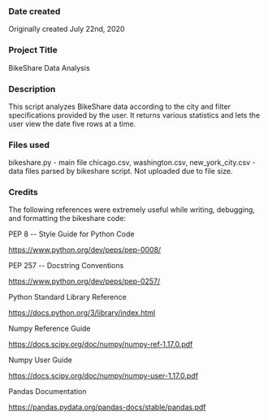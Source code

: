 ### Date created
Originally created July 22nd, 2020

### Project Title
BikeShare Data Analysis

### Description
This script analyzes BikeShare data according to the city and filter specifications provided by the user.  It returns various statistics and lets the user view the date five rows at a time.

### Files used
bikeshare.py - main file
chicago.csv, washington.csv, new_york_city.csv - data files parsed by bikeshare script.  Not uploaded due to file size.

### Credits
The following references were extremely useful while writing, debugging, and formatting the bikeshare code:

PEP 8 -- Style Guide for Python Code

https://www.python.org/dev/peps/pep-0008/

PEP 257 -- Docstring Conventions

https://www.python.org/dev/peps/pep-0257/

Python Standard Library Reference

https://docs.python.org/3/library/index.html

Numpy Reference Guide

https://docs.scipy.org/doc/numpy/numpy-ref-1.17.0.pdf

Numpy User Guide

https://docs.scipy.org/doc/numpy/numpy-user-1.17.0.pdf

Pandas Documentation

https://pandas.pydata.org/pandas-docs/stable/pandas.pdf
